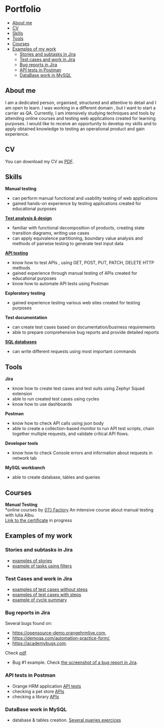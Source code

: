 # Portfolio
- [About me](#about-me)
- [CV](#cv)
- [Skills](#skills)
- [Tools](#tools)
- [Courses](#courses)
- [Examples of my work](#examples-of-my-work)
  * [Stories and subtasks in Jira](#stories-and-subtasks-in-jira)
  * [Test cases and work in Jira](#test-cases-and-work-in-jira)
  * [Bug reports in Jira](#bug-reports-in-jira)
  * [API tests in Postman](#api-tests-in-postman)
  * [DataBase work in MySQL](#database-work-in-mysql)


## About me

I am a dedicated person, organised, structured and attentive to detail and I am open to learn. 
I was working in a different domain , but I want to start a carrier as QA.
Currently, I am intensively studying techniques and tools by attending online courses and testing web applications created for learning purposes.
I would like to receive an opportunity to develop my skills and to apply obtained knowledge to testing an operational product and gain experience. 

## CV
You can download my CV as [PDF](https://github.com/olarur/ManualTestingPortofolio/blob/64fdbfd12562bfddff553905f0b2e364afda0d63/AboutMe/CV%20Olaru%20Razvan%20(1).pdf).

## Skills

__Manual testing__
  * can perform manual functional and usability testing of web applications
  * gained hands-on experience by testing applications created for educational purposes

[__Test analysis & design__](#test-cases-and-work-in-jira)
  * familiar with functional decomposition of products, creating state transition diagrams, writing use cases
  * can apply equivalence partitioning, boundary value analysis and methods of pairwise testing to generate test input data

[__API testing__](#api-tests-in-postman)
  * know how to test APIs , using GET, POST, PUT, PATCH, DELETE HTTP methods
  * gained experience through manual testing of APIs created for educational purposes
  * know how to automate API tests using Postman

__Exploratory testing__
  * gained experience testing various web sites created for testing purposes

__Test documentation__
  * can create test cases based on documentation/business requirements 
  * able to prepare comprehensive bug reports and provide detailed reports

[__SQL databases__](#database-work-in-mysql)
  * can write different requests using most important commands


## Tools

__Jira__
  * know how to create test cases and test suits using Zephyr Squad extension
  * able to run created test cases using cycles
  * know how to use dashboards 

__Postman__
  * know how to check API calls using json body 
  * able to create a collection-based monitor to run API test scripts, chain together multiple requests, and validate critical API flows.

__Developer tools__
  * know how to check Console errors and information about requests in network tab

__MySQL workbanch__
  * able to create database, tables and queries 



## Courses

__Manual Testing__  
*online courses by [{IT} Factory](https://www.itfactory.ro/manual/)
An intensive course about manual testing with Iulia Albu.  
[Link to the certificate]() in progress 


## Examples of my work

### Stories and subtasks in Jira

  * [examples of stories](https://github.com/olarur/ManualTestingPortofolio/blob/cd90734d54584b54302db6b23f8a38b59239b54e/AboutMe/All_stories.pdf)
  * [example of tasks using filters](https://github.com/olarur/ManualTestingPortofolio/blob/cd90734d54584b54302db6b23f8a38b59239b54e/AboutMe/all%20tickets%20(story%20test%20case%20bug).pdf) 

### Test Cases and work in Jira

  * [examples of test cases without steps](https://github.com/olarur/ManualTestingPortofolio/blob/ef374b332071cc0982eaf894559bbc1548241802/AboutMe/all_test_cases_without%20steps.pdf)
  * [examples of test cases with steps](https://github.com/olarur/ManualTestingPortofolio/blob/431a4e522953cffb1dc1bf5e0d08652e55f8b4f6/AboutMe/all_test_cases_with_steps.pdf)
  * [example of cycle summary](https://github.com/olarur/ManualTestingPortofolio/blob/431a4e522953cffb1dc1bf5e0d08652e55f8b4f6/AboutMe/cycle_summary.jpg)

### Bug reports in Jira

Several bugs found on:
- https://opensource-demo.orangehrmlive.com, 
- https://demoqa.com/automation-practice-form/, 
- https://academybugs.com. 

Check [pdf](https://github.com/olarur/ManualTestingPortofolio/blob/19d94b7c04b07f4d40891f865127af49e5f85f92/AboutMe/All_bugs.pdf).
  * Bug #1 example. Check [the screenshot of a bug report in Jira](https://github.com/olarur/ManualTestingPortofolio/blob/19d94b7c04b07f4d40891f865127af49e5f85f92/AboutMe/bug_report.jpg).

### API tests in Postman

  * Orange HRM application [API tests](https://github.com/olarur/ManualTestingPortofolio/blob/431a4e522953cffb1dc1bf5e0d08652e55f8b4f6/AboutMe/OrangeHRm%20API%20collection.postman_collection.json) 
  * checking a pet store [APIs](https://github.com/olarur/ManualTestingPortofolio/blob/431a4e522953cffb1dc1bf5e0d08652e55f8b4f6/AboutMe/PET%20STORE.postman_collection.json)
  * checking a library [APIs](https://github.com/olarur/ManualTestingPortofolio/blob/431a4e522953cffb1dc1bf5e0d08652e55f8b4f6/AboutMe/Simple%20Book%20API.postman_collection.json)

### DataBase work in MySQL

* database & tables creation. [Several queries exercices ](https://github.com/olarur/ManualTestingPortofolio/blob/main/AboutMe/SQL%20practice2.sql)


